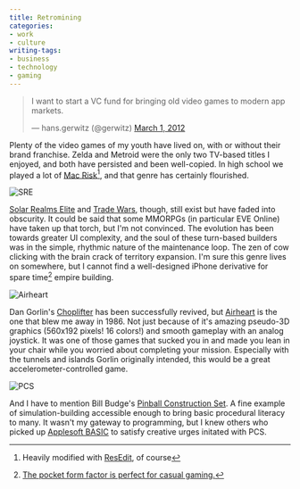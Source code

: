 ```yaml
---
title: Retromining
categories:
- work
- culture
writing-tags:
- business
- technology
- gaming
---
```


<blockquote class="twitter-tweet tw-align-center"><p>I want to start a VC fund for bringing old video games to modern app markets.</p>&mdash; hans.gerwitz (@gerwitz) <a href="https://twitter.com/gerwitz/status/175046529151811584" data-datetime="2012-03-01T02:35:19+00:00">March 1, 2012</a></blockquote>

Plenty of the video games of my youth have lived on, with or without their brand franchise. Zelda and Metroid were the only two TV-based titles I enjoyed, and both have persisted and been well-copied. In high school we played a lot of [Mac Risk][][^risk], and that genre has certainly flourished.

 [mac risk]: http://www.richardloxley.com/fun/risk/
 [^risk]: Heavily modified with [ResEdit](http://folklore.org/StoryView.py?project=Macintosh&story=The_Grand_Unified_Model.txt), of course

![SRE](/media/2012-03-31-retromining/sre.png)

[Solar Realms Elite][] and [Trade Wars][], though, still exist but have faded into obscurity. It could be said that some MMORPGs (in particular EVE Online) have taken up that torch, but I'm not convinced. The evolution has been towards greater UI complexity, and the soul of these turn-based builders was in the simple, rhythmic nature of the maintenance loop. The zen of cow clicking with the brain crack of territory expansion. I'm sure this genre lives on somewhere, but I cannot find a well-designed iPhone derivative for spare time[^poop] empire building.

 [solar realms elite]: http://en.wikipedia.org/wiki/Solar_Realms_Elite
 [trade wars]: http://wiki.classictw.com/
 [^poop]: [The pocket form factor is perfect for casual gaming.](http://twitter.com/cleversimon/statuses/1150116362)
 
![Airheart](/media/2012-03-31-retromining/airheart.gif)

Dan Gorlin's [Choplifter] has been successfully revived, but [Airheart] is the one that blew me away in 1986. Not just because of it's amazing pseudo-3D graphics (560x192 pixels! 16 colors!) and smooth gameplay with an analog joystick. It was one of those games that sucked you in and made you lean in your chair while you worried about completing your mission. Especially with the tunnels and islands Gorlin originally intended, this would be a great accelerometer-controlled game.

 [choplifter]: http://choplifterhd.com/
 [airheart]: http://en.wikipedia.org/wiki/Airheart

![PCS](/media/2012-03-31-retromining/pcs.gif)

And I have to mention Bill Budge's [Pinball Construction Set][pcs]. A fine example of simulation-building accessible enough to bring basic procedural literacy to many. It wasn't my gateway to programming, but I knew others who picked up [Applesoft BASIC][basic] to satisfy creative urges initated with PCS.

 [pcs]: http://www.gamasutra.com/view/feature/3923/the_history_of_the_pinball_.php
 [basic]: http://apple2history.org/history/ah16/#05

<script src="//platform.twitter.com/widgets.js" charset="utf-8"></script>
